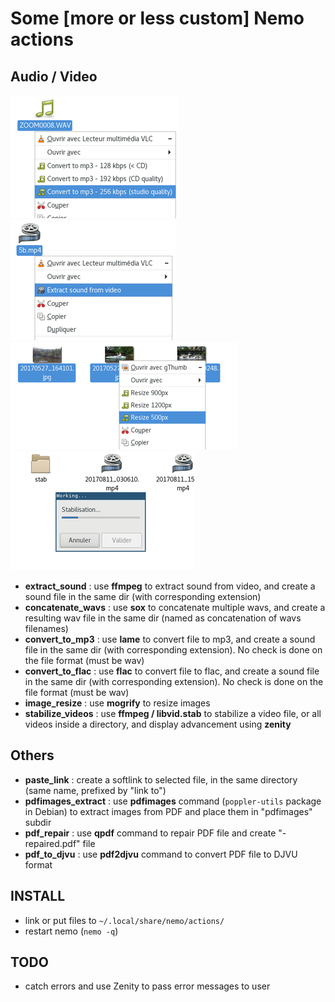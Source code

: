 # Some [more or less custom] Nemo actions

## Audio / Video

![](screenshots/mp3_convert.png) ![](screenshots/sound_extract.png) ![](screenshots/image_resize.png) ![](screenshots/stabilize_videos.png)

  * **extract_sound** : use **ffmpeg** to extract sound from video, and create a sound file in the same dir (with corresponding extension)
  * **concatenate_wavs** : use **sox** to concatenate multiple wavs, and create a resulting wav file in the same dir (named as concatenation of wavs filenames)
  * **convert_to_mp3** : use **lame** to convert file to mp3, and create a sound file in the same dir (with corresponding extension). No check is done on the file format (must be wav)
  * **convert_to_flac** : use **flac** to convert file to flac, and create a sound file in the same dir (with corresponding extension). No check is done on the file format (must be wav)
  * **image_resize** : use **mogrify** to resize images
  * **stabilize_videos** : use **ffmpeg / libvid.stab** to stabilize a video file, or all videos inside a directory, and display advancement using **zenity**

## Others

  * **paste_link** : create a softlink to selected file, in the same directory (same name, prefixed by "link to")
  * **pdfimages_extract** : use **pdfimages** command (`poppler-utils` package in Debian) to extract images from PDF and place them in "pdfimages" subdir
  * **pdf_repair** : use **qpdf** command to repair PDF file and create "-repaired.pdf" file
  * **pdf_to_djvu** : use **pdf2djvu** command to convert PDF file to DJVU format

## INSTALL

  - link or put files to `~/.local/share/nemo/actions/`
  - restart nemo (`nemo -q`)

## TODO

  * catch errors and use Zenity to pass error messages to user
